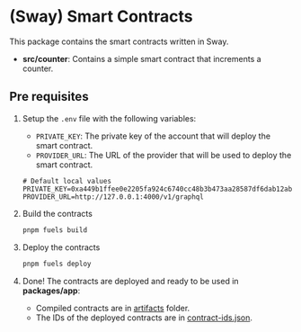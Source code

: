 # (Sway) Smart Contracts

This package contains the smart contracts written in Sway.

- **src/counter**: Contains a simple smart contract that increments a counter.

## Pre requisites

1. Setup the `.env` file with the following variables:
    - `PRIVATE_KEY`: The private key of the account that will deploy the smart contract.
    - `PROVIDER_URL`: The URL of the provider that will be used to deploy the smart contract.
   ```
   # Default local values
   PRIVATE_KEY=0xa449b1ffee0e2205fa924c6740cc48b3b473aa28587df6dab12abc245d1f5298
   PROVIDER_URL=http://127.0.0.1:4000/v1/graphql
   ```

2. Build the contracts
    ```bash
    pnpm fuels build
    ```
   
3. Deploy the contracts
    ```bash
    pnpm fuels deploy
    ```
   
4. Done! The contracts are deployed and ready to be used in **packages/app**:
   - Compiled contracts are in [artifacts](../app/src/artifacts) folder.
   - The IDs of the deployed contracts are in [contract-ids.json](../app/src/artifacts/contract-ids.json).
